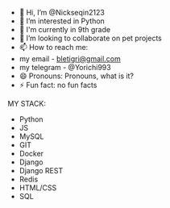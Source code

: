 - 👋 Hi, I’m @Nickseqin2123
- 👀 I’m interested in Python
- 🌱 I'm currently in 9th grade
- 💞️ I’m looking to collaborate on pet projects
- 📫 How to reach me:
-  my email - bletigri@gmail.com
-  my telegram - @Yorichi993
- 😄 Pronouns: Pronouns, what is it?
- ⚡ Fun fact: no fun facts

MY STACK:
- Python
- JS
- MySQL
- GIT
- Docker
- Django
- Django REST
- Redis
- HTML/CSS
- SQL
